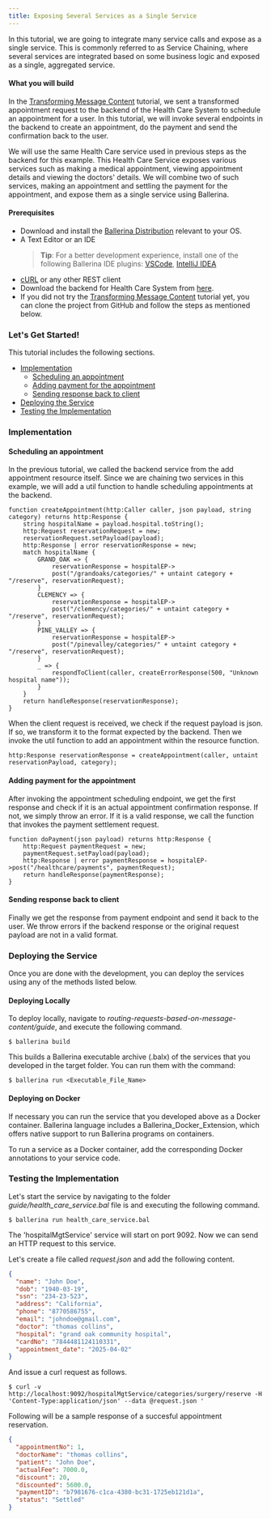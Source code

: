 ```yaml
---
title: Exposing Several Services as a Single Service
---
```


In this tutorial, we are going to integrate many service calls and expose as a single service. This is commonly referred to as Service Chaining, where several services are integrated based on some business logic and exposed as a single, aggregated service.

#### What you will build

In the [Transforming Message Content](../../transforming-message-content/transforming-message-content/) tutorial, we sent a transformed appointment request to the backend of the Health Care System to schedule an appointment for a user. In this tutorial, we will invoke several endpoints in the backend to create an appointment, do the payment and send the confirmation back to the user.

We will use the same Health Care service used in previous steps as the backend for this example. This Health Care Service exposes various services such as making a medical appointment, viewing appointment details and viewing the doctors' details. We will combine two of such services, making an appointment and settling the payment for the appointment, and expose them as a single service using Ballerina.

#### Prerequisites

- Download and install the [Ballerina Distribution](https://ballerina.io/learn/getting-started/) relevant to your OS.
- A Text Editor or an IDE
  > **Tip**: For a better development experience, install one of the following Ballerina IDE plugins: [VSCode](https://marketplace.visualstudio.com/items?itemName=ballerina.ballerina), [IntelliJ IDEA](https://plugins.jetbrains.com/plugin/9520-ballerina)
- [cURL](https://curl.haxx.se) or any other REST client
- Download the backend for Health Care System from [here](#).
- If you did not try the [Transforming Message Content](../../transforming-message-content/transforming-message-content/) tutorial yet, you can clone the project from GitHub and follow the steps as mentioned below.

### Let's Get Started!

This tutorial includes the following sections.

- [Implementation](#implementation)
  - [Scheduling an appointment](#scheduling-an-appointment)
  - [Adding payment for the appointment](#adding-payment-for-the-appointment)
  - [Sending response back to client](#sending-response-back-to-client)
- [Deploying the Service](#deploying-the-service)
- [Testing the Implementation](#testing-the-implementation)

### Implementation

#### Scheduling an appointment

In the previous tutorial, we called the backend service from the add appointment resource itself. Since we are chaining two services in this example, we will add a util function to handle scheduling appointments at the backend.

```ballerina
function createAppointment(http:Caller caller, json payload, string category) returns http:Response {
    string hospitalName = payload.hospital.toString();
    http:Request reservationRequest = new;
    reservationRequest.setPayload(payload);
    http:Response | error reservationResponse = new;
    match hospitalName {
        GRAND_OAK => {
            reservationResponse = hospitalEP->
            post("/grandoaks/categories/" + untaint category + "/reserve", reservationRequest);
        }
        CLEMENCY => {
            reservationResponse = hospitalEP->
            post("/clemency/categories/" + untaint category + "/reserve", reservationRequest);
        }
        PINE_VALLEY => {
            reservationResponse = hospitalEP->
            post("/pinevalley/categories/" + untaint category + "/reserve", reservationRequest);
        }
        _ => {
            respondToClient(caller, createErrorResponse(500, "Unknown hospital name"));
        }
    }
    return handleResponse(reservationResponse);
}
```

When the client request is received, we check if the request payload is json. If so, we transform it to the format expected by the backend. Then we invoke the util function to add an appointment within the resource function.

```ballerina
http:Response reservationResponse = createAppointment(caller, untaint reservationPayload, category);
```

#### Adding payment for the appointment

After invoking the appointment scheduling endpoint, we get the first response and check if it is an actual appointment confirmation response. If not, we simply throw an error. If it is a valid response, we call the function that invokes the payment settlement request.

```ballerina
function doPayment(json payload) returns http:Response {
    http:Request paymentRequest = new;
    paymentRequest.setPayload(payload);
    http:Response | error paymentResponse = hospitalEP->post("/healthcare/payments", paymentRequest);
    return handleResponse(paymentResponse);
}
```

#### Sending response back to client

Finally we get the response from payment endpoint and send it back to the user. We throw errors if the backend response or the original request payload are not in a valid format.

### Deploying the Service

Once you are done with the development, you can deploy the services using any of the methods listed below.

#### Deploying Locally

To deploy locally, navigate to *routing-requests-based-on-message-content/guide*, and execute the following command.

```
$ ballerina build
```

This builds a Ballerina executable archive (.balx) of the services that you developed in the target folder.
You can run them with the command:

```
$ ballerina run <Executable_File_Name>
```

#### Deploying on Docker

If necessary you can run the service that you developed above as a Docker container. Ballerina language includes a Ballerina_Docker_Extension, which offers native support to run Ballerina programs on containers.

To run a service as a Docker container, add the corresponding Docker annotations to your service code.

### Testing the Implementation

Let's start the service by navigating to the folder *guide/health_care_service.bal* file is and executing the following command.

```
$ ballerina run health_care_service.bal
```

The 'hospitalMgtService' service will start on port 9092. Now we can send an HTTP request to this service.

Let's create a file called _request.json_ and add the following content.

```json
{
  "name": "John Doe",
  "dob": "1940-03-19",
  "ssn": "234-23-523",
  "address": "California",
  "phone": "8770586755",
  "email": "johndoe@gmail.com",
  "doctor": "thomas collins",
  "hospital": "grand oak community hospital",
  "cardNo": "7844481124110331",
  "appointment_date": "2025-04-02"
}
```

And issue a curl request as follows.

```
$ curl -v http://localhost:9092/hospitalMgtService/categories/surgery/reserve -H 'Content-Type:application/json' --data @request.json '
```

Following will be a sample response of a succesful appointment reservation.

```json
{
  "appointmentNo": 1,
  "doctorName": "thomas collins",
  "patient": "John Doe",
  "actualFee": 7000.0,
  "discount": 20,
  "discounted": 5600.0,
  "paymentID": "b7981676-c1ca-4380-bc31-1725eb121d1a",
  "status": "Settled"
}
```
